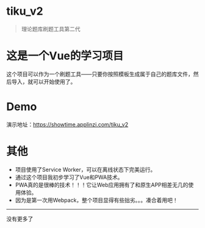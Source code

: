 # tiku_v2

> 理论题库刷题工具第二代

# 这是一个Vue的学习项目

这个项目可以作为一个刷题工具——只要你按照模板生成属于自己的题库文件，然后导入，就可以开始使用了。

# Demo

演示地址：https://showtime.applinzi.com/tiku_v2

# 其他

- 项目使用了Service Worker，可以在离线状态下完美运行。
- 通过这个项目我初步学习了Vue和PWA技术。
- PWA真的是很棒的技术！！！它让Web应用拥有了和原生APP相差无几的使用体验。
- 因为是第一次用Webpack，整个项目显得有些拙劣。。。凑合着用吧！

---

没有更多了
